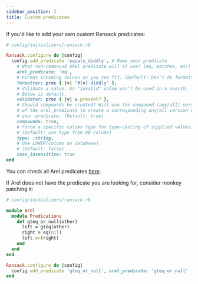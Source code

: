 ```yaml
---
sidebar_position: 1
title: Custom predicates
---
```


If you'd like to add your own custom Ransack predicates:

```ruby
# config/initializers/ransack.rb

Ransack.configure do |config|
  config.add_predicate 'equals_diddly', # Name your predicate
    # What non-compound ARel predicate will it use? (eq, matches, etc)
    arel_predicate: 'eq',
    # Format incoming values as you see fit. (Default: Don't do formatting)
    formatter: proc { |v| "#{v}-diddly" },
    # Validate a value. An "invalid" value won't be used in a search.
    # Below is default.
    validator: proc { |v| v.present? },
    # Should compounds be created? Will use the compound (any/all) version
    # of the arel_predicate to create a corresponding any/all version of
    # your predicate. (Default: true)
    compounds: true,
    # Force a specific column type for type-casting of supplied values.
    # (Default: use type from DB column)
    type: :string,
    # Use LOWER(column on database).
    # (Default: false)
    case_insensitive: true
end
```

You can check all Arel predicates [here](https://github.com/rails/rails/blob/main/activerecord/lib/arel/predications.rb).

If Arel does not have the predicate you are looking for, consider monkey patching it:

```ruby
# config/initializers/ransack.rb

module Arel
  module Predications
    def gteq_or_null(other)
      left = gteq(other)
      right = eq(nil)
      left.or(right)
    end
  end
end

Ransack.configure do |config|
  config.add_predicate 'gteq_or_null', arel_predicate: 'gteq_or_null'
end
```
